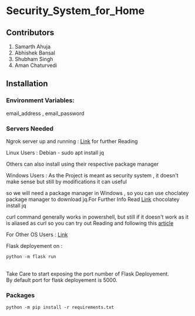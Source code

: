 # Security_System_for_Home
## Contributors
<ol>
<li>Samarth Ahuja</li>
<li>Abhishek Bansal</li>
<li>Shubham Singh</li>
<li>Aman Chaturvedi</li>
</ol>

## Installation
<h3>Environment Variables:</h3> email_address , email_password

<h3>Servers Needed</h3>

Ngrok server up and running : [Link](https://ngrok.com/docs) for further Reading<br>

Linux Users : Debian - sudo apt install jq

Others can also install using their respective package manager

Windows Users : As the Project is meant as security system , it doesn't make sense but still by modifications it can useful  

so we will need a package manager in Windows , so you can use choclatey package manager to download jq.For Further Info Read [Link](https://chocolatey.org/)
chocolatey install jq

curl command generally works in powershell, but still if it doesn't work as it is aliased as curl so you can try out Reading and following this [article](https://superuser.com/questions/344927/powershell-equivalent-of-curl) 

For Other OS Users : [Link](https://stedolan.github.io/jq/download/)



Flask deployement on : <br>

``` 
python -m flask run 
```
<br>
Take Care to start exposing the port number of Flask Deployement.<br>
By default port for flask deployement is 5000.<br>

<h3>Packages</h3>

```
python -m pip install -r requirements.txt
```
